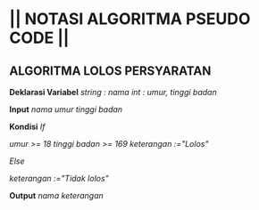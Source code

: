 # || NOTASI ALGORITMA PSEUDO CODE ||

## ALGORITMA LOLOS PERSYARATAN

**Deklarasi Variabel**
 *string 	: nama*
 *int 		: umur, tinggi badan*

**Input**
 *nama*
 *umur*
 *tinggi badan*

**Kondisi**
 *If*

 *umur >= 18*
 *tinggi badan >= 169*
 *keterangan :="Lolos"*

 *Else*	

 *keterangan :="Tidak lolos"*

**Output**
 *nama*
 *keterangan*